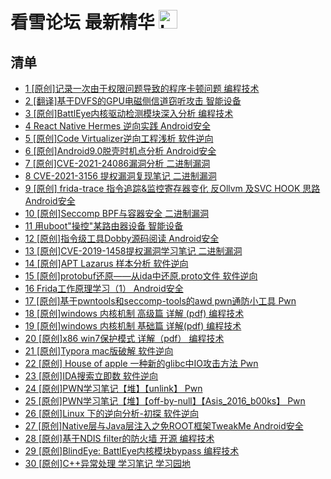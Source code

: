 # 看雪论坛 最新精华 <img src="https://file.ipadown.com/tophub/assets/images/media/bbs.pediy.com.png_50x50.png" width="30" alt="Logo"></img>

## 清单

* [1 [原创]记录一次由于权限问题导致的程序卡顿问题 编程技术](https://bbs.pediy.com/thread-273610.htm)
* [2 [翻译]基于DVFS的GPU电磁侧信道窃听攻击 智能设备](https://bbs.pediy.com/thread-273554.htm)
* [3 [原创]BattlEye内核驱动检测模块深入分析 编程技术](https://bbs.pediy.com/thread-273548.htm)
* [4 React Native Hermes 逆向实践 Android安全](https://bbs.pediy.com/thread-273544.htm)
* [5 [原创]Code Virtualizer逆向工程浅析 软件逆向](https://bbs.pediy.com/thread-273533.htm)
* [6 [原创]Android9.0脱壳时机点分析 Android安全](https://bbs.pediy.com/thread-273530.htm)
* [7 [原创]CVE-2021-24086漏洞分析 二进制漏洞](https://bbs.pediy.com/thread-273526.htm)
* [8 CVE-2021-3156 提权漏洞复现笔记 二进制漏洞](https://bbs.pediy.com/thread-273504.htm)
* [9 [原创] frida-trace 指令追踪&监控寄存器变化 反Ollvm 及SVC HOOK 思路 Android安全](https://bbs.pediy.com/thread-273501.htm)
* [10 [原创]Seccomp BPF与容器安全 二进制漏洞](https://bbs.pediy.com/thread-273495.htm)
* [11 用uboot"操控"某路由器设备 智能设备](https://bbs.pediy.com/thread-273494.htm)
* [12 [原创]指令级工具Dobby源码阅读 Android安全](https://bbs.pediy.com/thread-273487.htm)
* [13 [原创]CVE-2019-1458提权漏洞学习笔记 二进制漏洞](https://bbs.pediy.com/thread-273474.htm)
* [14 [原创]APT Lazarus 样本分析 软件逆向](https://bbs.pediy.com/thread-273460.htm)
* [15 [原创]protobuf还原——从ida中还原.proto文件 软件逆向](https://bbs.pediy.com/thread-273455.htm)
* [16 Frida工作原理学习（1） Android安全](https://bbs.pediy.com/thread-273450.htm)
* [17 [原创]基于pwntools和seccomp-tools的awd pwn通防小工具 Pwn](https://bbs.pediy.com/thread-273437.htm)
* [18 [原创]windows 内核机制 高级篇 详解 (pdf) 编程技术](https://bbs.pediy.com/thread-273424.htm)
* [19 [原创]windows 内核机制 基础篇 详解(pdf) 编程技术](https://bbs.pediy.com/thread-273423.htm)
* [20 [原创]x86 win7保护模式 详解（pdf） 编程技术](https://bbs.pediy.com/thread-273422.htm)
* [21 [原创]Typora mac版破解 软件逆向](https://bbs.pediy.com/thread-273420.htm)
* [22 [原创] House of apple 一种新的glibc中IO攻击方法 Pwn](https://bbs.pediy.com/thread-273418.htm)
* [23 [原创]IDA搜索立即数 软件逆向](https://bbs.pediy.com/thread-273406.htm)
* [24 [原创]PWN学习笔记【堆】【unlink】 Pwn](https://bbs.pediy.com/thread-273402.htm)
* [25 [原创]PWN学习笔记【堆】【off-by-null】【Asis_2016_b00ks】 Pwn](https://bbs.pediy.com/thread-273374.htm)
* [26 [原创]Linux 下的逆向分析-初探 软件逆向](https://bbs.pediy.com/thread-273363.htm)
* [27 [原创]Native层与Java层注入之免ROOT框架TweakMe Android安全](https://bbs.pediy.com/thread-273361.htm)
* [28 [原创]基于NDIS filter的防火墙 开源 编程技术](https://bbs.pediy.com/thread-273344.htm)
* [29 [原创]BlindEye: BattlEye内核模块bypass 编程技术](https://bbs.pediy.com/thread-273334.htm)
* [30 [原创]C++异常处理 学习笔记 学习园地](https://bbs.pediy.com/thread-273332.htm)
